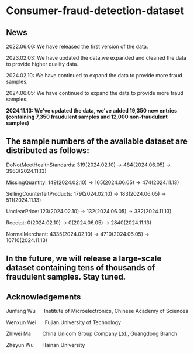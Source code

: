 # Consumer-fraud-detection-dataset

## News
2022.06.06: We have released the first version of the data.

2023.02.03: We have updated the data,we expanded and cleaned the data to provide higher quality data.

2024.02.10: We have continued to expand the data to provide more fraud samples.

2024.06.05: We have continued to expand the data to provide more fraud samples.

**2024.11.13: We've updated the data, we've added 19,350 new entries (containing 7,350 fraudulent samples and 12,000 non-fraudulent samples)**


## The sample numbers of the available dataset are distributed as follows:

DoNotMeetHealthStandards: 319(2024.02.10) -> 484(2024.06.05) -> 3963(2024.11.13)

MissingQuantity: 149(2024.02.10) -> 165(2024.06.05) -> 474(2024.11.13)

SellingCounterfeitProducts: 179(2024.02.10) -> 183(2024.06.05) -> 511(2024.11.13)

UnclearPrice: 123(2024.02.10) -> 132(2024.06.05) -> 332(2024.11.13)

Receipt: 0(2024.02.10) -> 0(2024.06.05) -> 2840(2024.11.13)

NormalMerchant: 4335(2024.02.10) -> 4710(2024.06.05) -> 16710(2024.11.13)

## In the future, we will release a large-scale dataset containing tens of thousands of fraudulent samples. Stay tuned.

## Acknowledgements

Junfang Wu  &nbsp;&nbsp;&nbsp;&nbsp; Institute of Microelectronics, Chinese Academy of Sciences

Wenxun Wei  &nbsp;&nbsp;&nbsp;&nbsp; Fujian University of Technology

Zhiwei Ma   &nbsp;&nbsp;&nbsp;&nbsp;&nbsp;&nbsp; China Unicom Group Company Ltd., Guangdong Branch

Zheyun Wu   &nbsp;&nbsp;&nbsp;&nbsp; Hainan University
